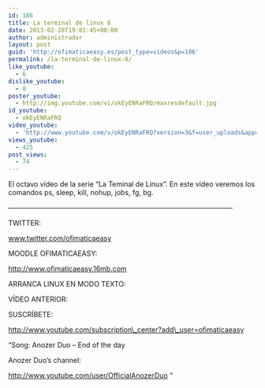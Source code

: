 ```yaml
---
id: 186
title: La terminal de linux 8
date: 2013-02-28T19:01:45+00:00
author: administrador
layout: post
guid: 'http://ofimaticaeasy.es/post_type=videos&p=186'
permalink: /la-terminal-de-linux-8/
like_youtube:
  - 6
dislike_youtube:
  - 0
poster_youtube:
  - http://img.youtube.com/vi/okEyENRaFRQ/maxresdefault.jpg
id_youtube:
  - okEyENRaFRQ
video_youtube:
  - 'http://www.youtube.com/v/okEyENRaFRQ?version=3&f=user_uploads&app=youtube_gdata'
views_youtube:
  - 425
post_views:
  - 74
---
```

El octavo vídeo de la serie &#8220;La Teminal de Linux&#8221;. En este vídeo veremos los comandos ps, sleep, kill, nohup, jobs, fg, bg.

&#8212;&#8212;&#8212;&#8212;&#8212;&#8212;&#8212;&#8212;&#8212;&#8212;&#8212;&#8212;&#8212;&#8212;&#8212;&#8212;&#8212;&#8212;&#8212;&#8212;&#8212;&#8212;&#8212;&#8212;&#8212;&#8212;&#8212;&#8212;&#8212;&#8212;&#8212;&#8212;&#8211;

TWITTER:
  
www.twitter.com/ofimaticaeasy

MOODLE OFIMATICAEASY:

http://www.ofimaticaeasy.16mb.com

ARRANCA LINUX EN MODO TEXTO:



VÍDEO ANTERIOR:



SUSCRÍBETE:

http://www.youtube.com/subscription\_center?add\_user=ofimaticaeasy

&#8220;Song: Anozer Duo &#8211; End of the day
  
Anozer Duo&#8217;s channel:
  
http://www.youtube.com/user/OfficialAnozerDuo &#8220;